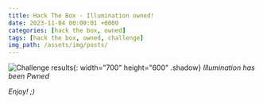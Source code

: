 ```yaml
---
title: Hack The Box - Illumination owned!
date: 2023-11-04 00:00:01 +0000
categories: [hack the box, owned]
tags: [hack the box, owned, challenge]
img_path: /assets/img/posts/
---
```


![Challenge results](owned-illumination.png){: width="700" height="600" .shadow}
_Illumination has been Pwned_

_Enjoy! ;)_
